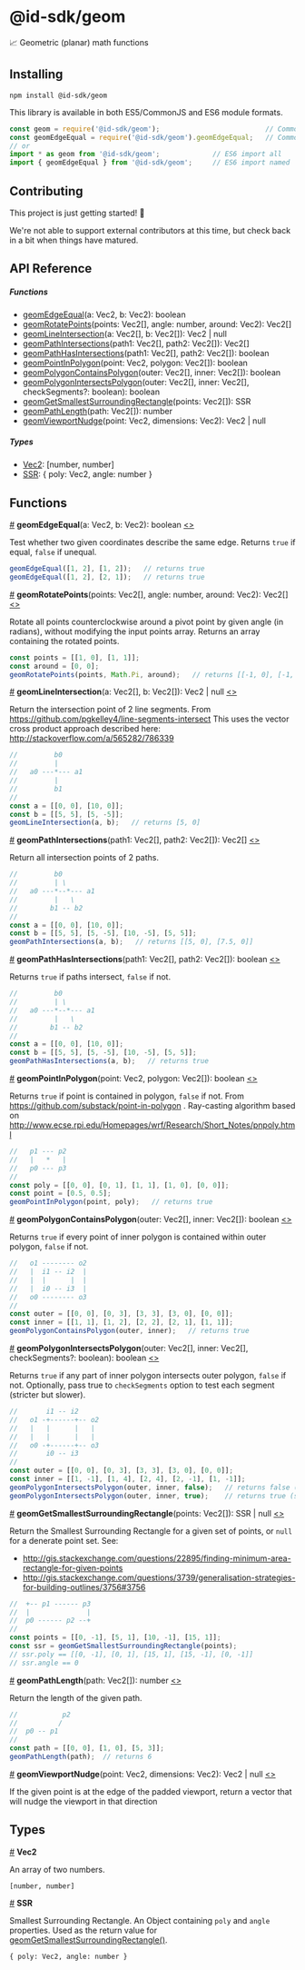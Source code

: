# @id-sdk/geom

📈 Geometric (planar) math functions


## Installing

`npm install @id-sdk/geom`

This library is available in both ES5/CommonJS and ES6 module formats.

```js
const geom = require('@id-sdk/geom');                          // CommonJS import all
const geomEdgeEqual = require('@id-sdk/geom').geomEdgeEqual;   // CommonJS import named
// or
import * as geom from '@id-sdk/geom';             // ES6 import all
import { geomEdgeEqual } from '@id-sdk/geom';     // ES6 import named
```


## Contributing

This project is just getting started! 🌱

We're not able to support external contributors at this time, but check back in a bit when things have matured.


## API Reference

##### Functions
* [geomEdgeEqual](#geomEdgeEqual)(a: Vec2, b: Vec2): boolean
* [geomRotatePoints](#geomRotatePoints)(points: Vec2[], angle: number, around: Vec2): Vec2[]
* [geomLineIntersection](#geomLineIntersection)(a: Vec2[], b: Vec2[]): Vec2 | null
* [geomPathIntersections](#geomPathIntersections)(path1: Vec2[], path2: Vec2[]): Vec2[]
* [geomPathHasIntersections](#geomPathHasIntersections)(path1: Vec2[], path2: Vec2[]): boolean
* [geomPointInPolygon](#geomPointInPolygon)(point: Vec2, polygon: Vec2[]): boolean
* [geomPolygonContainsPolygon](#geomPolygonContainsPolygon)(outer: Vec2[], inner: Vec2[]): boolean
* [geomPolygonIntersectsPolygon](#geomPolygonIntersectsPolygon)(outer: Vec2[], inner: Vec2[], checkSegments?: boolean): boolean
* [geomGetSmallestSurroundingRectangle](#geomGetSmallestSurroundingRectangle)(points: Vec2[]): SSR
* [geomPathLength](#geomPathLength)(path: Vec2[]): number
* [geomViewportNudge](#geomViewportNudge)(point: Vec2, dimensions: Vec2): Vec2 | null

##### Types
* [Vec2](#Vec2): [number, number]
* [SSR](#SSR):  { poly: Vec2, angle: number }


## Functions

<a name="geomEdgeEqual" href="#geomEdgeEqual">#</a> <b>geomEdgeEqual</b>(a: Vec2, b: Vec2): boolean
[<>](https://github.com/ideditor/id-sdk/blob/main/packages/math/geom/src/geom.ts#L8 "Source")

Test whether two given coordinates describe the same edge.  Returns `true` if equal, `false` if unequal.

```js
geomEdgeEqual([1, 2], [1, 2]);   // returns true
geomEdgeEqual([1, 2], [2, 1]);   // returns true
```


<a name="geomRotatePoints" href="#geomRotatePoints">#</a> <b>geomRotatePoints</b>(points: Vec2[], angle: number, around: Vec2): Vec2[]
[<>](https://github.com/ideditor/id-sdk/blob/main/packages/math/geom/src/geom.ts#L13 "Source")

Rotate all points counterclockwise around a pivot point by given angle (in radians), without modifying the input points array. Returns an array containing the rotated points.

```js
const points = [[1, 0], [1, 1]];
const around = [0, 0];
geomRotatePoints(points, Math.Pi, around);   // returns [[-1, 0], [-1, -1]]
```


<a name="geomLineIntersection" href="#geomLineIntersection">#</a> <b>geomLineIntersection</b>(a: Vec2[], b: Vec2[]): Vec2 | null
[<>](https://github.com/ideditor/id-sdk/blob/main/packages/math/geom/src/geom.ts#L27 "Source")

Return the intersection point of 2 line segments.  From https://github.com/pgkelley4/line-segments-intersect
This uses the vector cross product approach described here:  http://stackoverflow.com/a/565282/786339

```js
//         b0
//         |
//   a0 ---*--- a1
//         |
//         b1
//
const a = [[0, 0], [10, 0]];
const b = [[5, 5], [5, -5]];
geomLineIntersection(a, b);   // returns [5, 0]
```


<a name="geomPathIntersections" href="#geomPathIntersections">#</a> <b>geomPathIntersections</b>(path1: Vec2[], path2: Vec2[]): Vec2[]
[<>](https://github.com/ideditor/id-sdk/blob/main/packages/math/geom/src/geom.ts#L52 "Source")

Return all intersection points of 2 paths.

```js
//         b0
//         | \
//   a0 ---*--*--- a1
//         |   \
//        b1 -- b2
//
const a = [[0, 0], [10, 0]];
const b = [[5, 5], [5, -5], [10, -5], [5, 5]];
geomPathIntersections(a, b);   // returns [[5, 0], [7.5, 0]]
```


<a name="geomPathHasIntersections" href="#geomPathHasIntersections">#</a> <b>geomPathHasIntersections</b>(path1: Vec2[], path2: Vec2[]): boolean
[<>](https://github.com/ideditor/id-sdk/blob/main/packages/math/geom/src/geom.ts#L68 "Source")

Returns `true` if paths intersect, `false` if not.

```js
//         b0
//         | \
//   a0 ---*--*--- a1
//         |   \
//        b1 -- b2
//
const a = [[0, 0], [10, 0]];
const b = [[5, 5], [5, -5], [10, -5], [5, 5]];
geomPathHasIntersections(a, b);   // returns true
```


<a name="geomPointInPolygon" href="#geomPointInPolygon">#</a> <b>geomPointInPolygon</b>(point: Vec2, polygon: Vec2[]): boolean
[<>](https://github.com/ideditor/id-sdk/blob/main/packages/math/geom/src/geom.ts#L86 "Source")

Returns `true` if point is contained in polygon, `false` if not.
From https://github.com/substack/point-in-polygon .
Ray-casting algorithm based on http://www.ecse.rpi.edu/Homepages/wrf/Research/Short_Notes/pnpoly.html

```js
//   p1 --- p2
//   |   *   |
//   p0 --- p3
//
const poly = [[0, 0], [0, 1], [1, 1], [1, 0], [0, 0]];
const point = [0.5, 0.5];
geomPointInPolygon(point, poly);   // returns true
```


<a name="geomPolygonContainsPolygon" href="#geomPolygonContainsPolygon">#</a> <b>geomPolygonContainsPolygon</b>(outer: Vec2[], inner: Vec2[]): boolean
[<>](https://github.com/ideditor/id-sdk/blob/main/packages/math/geom/src/geom.ts#L108 "Source")

Returns `true` if every point of inner polygon is contained within outer polygon, `false` if not.

```js
//   o1 -------- o2
//   |  i1 -- i2  |
//   |  |      |  |
//   |  i0 -- i3  |
//   o0 -------- o3
//
const outer = [[0, 0], [0, 3], [3, 3], [3, 0], [0, 0]];
const inner = [[1, 1], [1, 2], [2, 2], [2, 1], [1, 1]];
geomPolygonContainsPolygon(outer, inner);   // returns true
```


<a name="geomPolygonIntersectsPolygon" href="#geomPolygonIntersectsPolygon">#</a> <b>geomPolygonIntersectsPolygon</b>(outer: Vec2[], inner: Vec2[], checkSegments?: boolean): boolean
[<>](https://github.com/ideditor/id-sdk/blob/main/packages/math/geom/src/geom.ts#L115 "Source")

Returns `true` if any part of inner polygon intersects outer polygon, `false` if not.
Optionally, pass true to `checkSegments` option to test each segment (stricter but slower).

```js
//       i1 -- i2
//   o1 -+------+-- o2
//   |   |      |   |
//   |   |      |   |
//   o0 -+------+-- o3
//       i0 -- i3
//
const outer = [[0, 0], [0, 3], [3, 3], [3, 0], [0, 0]];
const inner = [[1, -1], [1, 4], [2, 4], [2, -1], [1, -1]];
geomPolygonIntersectsPolygon(outer, inner, false);   // returns false (lax test - points only)
geomPolygonIntersectsPolygon(outer, inner, true);    // returns true (strict test - points and segments)
```


<a name="geomGetSmallestSurroundingRectangle" href="#geomGetSmallestSurroundingRectangle">#</a> <b>geomGetSmallestSurroundingRectangle</b>(points: Vec2[]): SSR | null
[<>](https://github.com/ideditor/id-sdk/blob/main/packages/math/geom/src/geom.ts#L137 "Source")

Return the Smallest Surrounding Rectangle for a given set of points, or `null` for a denerate point set.
See:
 * http://gis.stackexchange.com/questions/22895/finding-minimum-area-rectangle-for-given-points
 * http://gis.stackexchange.com/questions/3739/generalisation-strategies-for-building-outlines/3756#3756

```js
//  +-- p1 ------ p3
//  |              |
//  p0 ------ p2 --+
//
const points = [[0, -1], [5, 1], [10, -1], [15, 1]];
const ssr = geomGetSmallestSurroundingRectangle(points);
// ssr.poly == [[0, -1], [0, 1], [15, 1], [15, -1], [0, -1]]
// ssr.angle == 0
```


<a name="geomPathLength" href="#geomPathLength">#</a> <b>geomPathLength</b>(path: Vec2[]): number
[<>](https://github.com/ideditor/id-sdk/blob/main/packages/math/geom/src/geom.ts#L174 "Source")

Return the length of the given path.

```js
//           p2
//          /
//  p0 -- p1
//
const path = [[0, 0], [1, 0], [5, 3]];
geomPathLength(path);  // returns 6
```


<a name="geomViewportNudge" href="#geomViewportNudge">#</a> <b>geomViewportNudge</b>(point: Vec2, dimensions: Vec2): Vec2 | null
[<>](https://github.com/ideditor/id-sdk/blob/main/packages/math/geom/src/geom.ts#L184 "Source")

If the given point is at the edge of the padded viewport, return a vector that will nudge the viewport in that direction


## Types

<a name="Vec2" href="#Vec2">#</a> <b>Vec2</b>

An array of two numbers.

`[number, number]`

<a name="SSR" href="#SSR">#</a> <b>SSR</b>

Smallest Surrounding Rectangle.
An Object containing `poly` and `angle` properties.  Used as the return value for [geomGetSmallestSurroundingRectangle()](#geomGetSmallestSurroundingRectangle).

`{ poly: Vec2, angle: number }`

